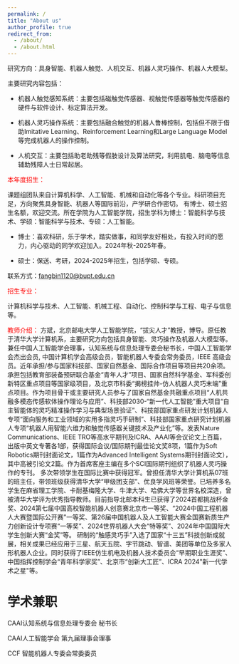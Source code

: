 ```yaml
---
permalink: /
title: "About us"
author_profile: true
redirect_from: 
  - /about/
  - /about.html
---
```


研究方向：具身智能、机器人触觉、人机交互、机器人灵巧操作、机器人大模型。

主要研究内容包括：

* 机器人触觉感知系统：主要包括磁触觉传感器、视触觉传感器等触觉传感器的硬件与软件设计、标定算法开发。

* 机器人灵巧操作系统：主要包括融合触觉的机器人鲁棒控制，包括但不限于借助Imitative Learning、Reinforcement Learning和Large Language Model等完成机器人的操作控制。

* 人机交互：主要包括助老助残等假肢设计及算法研究，利用肌电、脑电等信息辅助残障人士日常起居。

<font color=RED> 本年度招生：</font>

课题组团队来自计算机科学、人工智能、机械和自动化等各个专业。科研项目充足，方向聚焦具身智能、机器人等国际前沿，产学研合作密切。 有博士、硕士招生名额，欢迎交流。所在学院为人工智能学院，招生学科为博士：智能科学与技术、学硕：智能科学与技术、专硕：人工智能。

* 博士：喜欢科研，乐于学术，踏实做事，和同学友好相处，有投入时间的愿力，内心驱动的同学欢迎加入。2024年秋-2025年春。

* 硕士：保送、考研，2024-2025年招生，包括学硕、专硕。

联系方式：fangbin1120@bupt.edu.cn

<font color=RED> 招生专业： </font>

计算机科学与技术、人工智能、机械工程、自动化、控制科学与工程、电子与信息等。

<font color=RED> 教师介绍： </font>
方斌，北京邮电大学人工智能学院，“拔尖人才”教授，博导。原任教于清华大学计算机系，主要研究方向包括具身智能、灵巧操作及机器人大模型等。兼任中国人工智能学会理事，认知系统与信息处理专委会秘书长，中国人工智能学会杰出会员, 中国计算机学会高级会员，智能机器人专委会常务委员，IEEE 高级会员。近年承担/参与国家科技部、国家自然基金、国际合作项目等项目共20余项。承担包括教育部装备预研联合基金“青年人才”项目、国家自然科学基金、军科委创新特区重点项目等国家级项目，及北京市科委“揭榜挂帅-仿人机器人灵巧末端”重点项目。作为项目骨干或主要研究人员参与了国家自然基金共融重点项目“人机共融多模态传感软体操作理论与应用”、科技部2030-“新一代人工智能”重大项目“自主智能体的灵巧精准操作学习与典型场景验证”、科技部国家重点研发计划机器人专项“面向服务和工业领域的实用多指灵巧手研制”、科技部国家重点研究计划机器人专项“机器人用智能六维力和触觉传感器关键技术及产业化”等。发表Nature Communications、IEEE TRO等高水平期刊及ICRA、AAAI等会议论文上百篇，出版中英文专著各1部，获得国际会议/国际期刊最佳论文奖8项，1篇作为Soft Robotics期刊封面论文，1篇作为Advanced Intelligent Systems期刊封面论文），其中高被引论文2篇。作为首席客座主编在多个SCI国际期刊组织了机器人灵巧操作的专刊。
多次带领学生在国际比赛中获得冠军。曾担任清华大学计算机系07班的班主任，带领班级获得清华大学“甲级团支部”、优良学风班等荣誉。已培养多名学生在麻省理工学院、卡耐基梅隆大学、牛津大学、哈佛大学等世界名校深造，曾被清华大学评为优秀指导教师。目前指导北邮本科生已获得了2024首都挑战杯金奖、2024第七届中国高校智能机器人创意赛北京市一等奖、“2024中国工程机器人大赛暨国际公开赛”一等奖、第26届中国机器人及人工智能大赛全国赛新质生产力创新设计专项赛“一等奖”、2024世界机器人大会“特等奖”、2024年中国国际大学生创新大赛“金奖”等。
研制的“触感灵巧手”入选了国家“十三五”科技创新成就展，相关成果已经应用于三星、航天五院、字节跳动、智谱、美团等单位及多家人形机器人企业。同时获得了IEEE仿生机电及机器人技术委员会“早期职业生涯奖”、中国指挥控制学会“青年科学家奖”、北京市“创新大工匠”、ICRA 2024"新一代学术之星"等。 

学术兼职
======
CAAI认知系统与信息处理专委会 秘书长

CAAI人工智能学会 第九届理事会理事

CCF 智能机器人专委会常委委员
